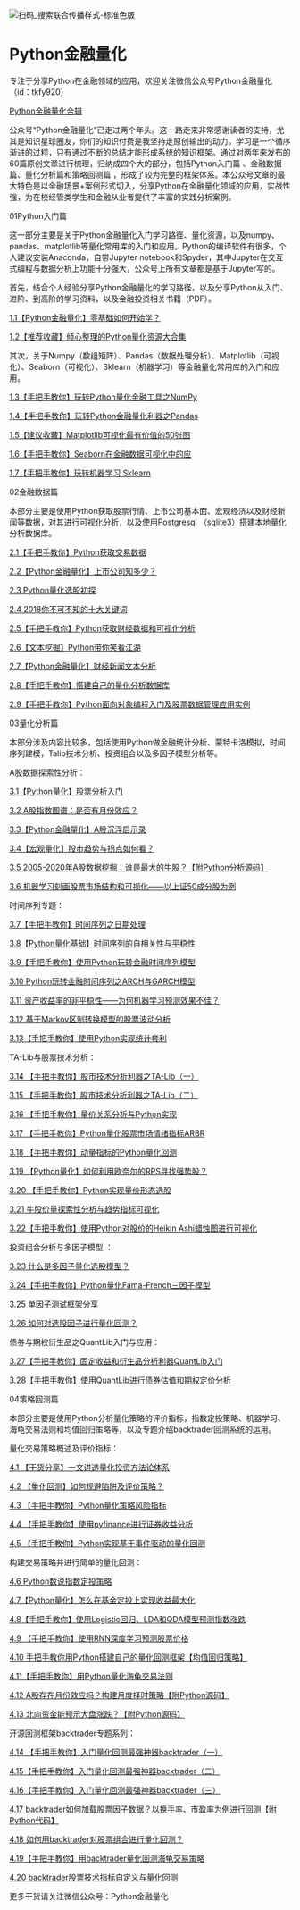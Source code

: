 ![扫码_搜索联合传播样式-标准色版](https://user-images.githubusercontent.com/24394838/119312678-3e8d3780-bca5-11eb-8b8e-41832426b435.png)
# Python金融量化
专注于分享Python在金融领域的应用，欢迎关注微信公众号Python金融量化 （id：tkfy920）

[Python金融量化合辑](https://mp.weixin.qq.com/s?__biz=MzUyMDk1MDY2MQ==&amp;mid=2247485222&amp;idx=1&amp;sn=2dea3290b617f0f84410bd4da21e0221&amp;chksm=f9e3c1ccce9448da6bc1dad87c014749c507466b07d2fcf9086d84674b4c4ce9bce748bc6469&token=1911472750&lang=zh_CN#rd)

公众号“Python金融量化”已走过两个年头。这一路走来非常感谢读者的支持，尤其是知识星球圈友，你们的知识付费是我坚持走原创输出的动力。学习是一个循序渐进的过程，只有通过不断的总结才能形成系统的知识框架。通过对两年来发布的60篇原创文章进行梳理，归纳成四个大的部分，包括Python入门篇 、金融数据篇、量化分析篇和策略回测篇 ，形成了较为完整的框架体系。本公众号文章的最大特色是以金融场景+案例形式切入，分享Python在金融量化领域的应用，实战性强，为在校经管类学生和金融从业者提供了丰富的实践分析案例。


01Python入门篇


这一部分主要是关于Python金融量化入门学习路径、量化资源，以及numpy、pandas、matplotlib等量化常用库的入门和应用。Python的编译软件有很多，个人建议安装Anaconda，自带Jupyter notebook和Spyder，其中Jupyter在交互式编程与数据分析上功能十分强大，公众号上所有文章都是基于Jupyter写的。

首先，结合个人经验分享Python金融量化的学习路径，以及分享Python从入门、进阶、到高阶的学习资料，以及金融投资相关书籍（PDF）。

[1.1【Python金融量化】零基础如何开始学？](https://mp.weixin.qq.com/s?__biz=MzUyMDk1MDY2MQ==&mid=2247483886&idx=1&sn=9a420312aff2bb9b8cbb549a54cc876c&chksm=f9e3c704ce944e1238b291937a7184658d5fcba35041f8857b674ff719b81e6b6ef5d8427e1f&scene=21#wechat_redirect)

[1.2【推荐收藏】倾心整理的Python量化资源大合集](https://mp.weixin.qq.com/s?__biz=MzUyMDk1MDY2MQ==&mid=2247484656&idx=1&sn=7692a9c0f342e59e6c62c9ce3d003d94&chksm=f9e3c21ace944b0c784f3a1a7660b6cb2e0f9b31a9912869a03efc7a55ca0249d7bd27acd92d&scene=21#wechat_redirect)

其次，关于Numpy（数组矩阵）、Pandas（数据处理分析）、Matplotlib（可视化）、Seaborn（可视化）、Sklearn（机器学习）等金融量化常用库的入门和应用。

[1.3【手把手教你】玩转Python量化金融工具之NumPy](https://mp.weixin.qq.com/s?__biz=MzUyMDk1MDY2MQ==&mid=2247483785&idx=1&sn=19b21a941561194730c063153e236e96&chksm=f9e3c763ce944e75da102b54c313c33af2e96c78c388c1de76c88aac09e231977721b9b7c860&scene=21#wechat_redirect)

[1.4【手把手教你】玩转Python金融量化利器之Pandas](https://mp.weixin.qq.com/s?__biz=MzUyMDk1MDY2MQ==&mid=2247483803&idx=1&sn=c219250c2a988b21fd75f56830f3e33d&chksm=f9e3c771ce944e6716906dddb068e0e4acafef2d50d1104b060347e7eedeb14a800b07332ca6&scene=21#wechat_redirect)

[1.5【建议收藏】Matplotlib可视化最有价值的50张图](https://mp.weixin.qq.com/s?__biz=MzUyMDk1MDY2MQ==&mid=2247484293&idx=1&sn=d12edaac5afdd4a018eb8f3749d5f378&chksm=f9e3c56fce944c795de903f801a291ab7be978e6be4847b942709e5b8f3df9f24ea6d01a454b&scene=21#wechat_redirect)

[1.6【手把手教你】Seaborn在金融数据可视化中的应](https://mp.weixin.qq.com/s?__biz=MzUyMDk1MDY2MQ==&mid=2247484262&idx=1&sn=a36a18ebde9b70e5a618c02591613ca4&chksm=f9e3c58cce944c9a65c9e7a21872d3c705d35fb175cb7993d9df74b492aac3645fba3a3dc44c&token=68143561&lang=zh_CN&scene=21#wechat_redirect)

[1.7【手把手教你】玩转机器学习 Sklearn](https://mp.weixin.qq.com/s?__biz=MzUyMDk1MDY2MQ==&mid=2247484299&idx=1&sn=448e38f2d15612afd4493d087b40de82&chksm=f9e3c561ce944c7727ef51f82e7945f7c5d71999b450093f782217ecb4b815769307e367e632&scene=21#wechat_redirect)

02金融数据篇


本部分主要是使用Python获取股票行情、上市公司基本面、宏观经济以及财经新闻等数据，对其进行可视化分析，以及使用Postgresql （sqlite3）搭建本地量化分析数据库。

[2.1【手把手教你】Python获取交易数据](https://mp.weixin.qq.com/s?__biz=MzUyMDk1MDY2MQ==&mid=2247483952&idx=1&sn=a75c73726126993c0875ae957c1c5523&chksm=f9e3c4dace944dcc11ecb0ec94faa8e1244e5783ec59c6593a391e0ca1778296987a88ee9a20&scene=21#wechat_redirect)

[2.2【Python金融量化】上市公司知多少？](https://mp.weixin.qq.com/s?__biz=MzUyMDk1MDY2MQ==&mid=2247483910&idx=1&sn=c9df94b47d968adae6caff887fa56039&chksm=f9e3c4ecce944dfa7c0c1cca6bb346837280355de7ec66935638d22b23debc7d83a96781b7e4&scene=21#wechat_redirect)

[2.3 Python量化选股初探](https://mp.weixin.qq.com/s?__biz=MzUyMDk1MDY2MQ==&mid=2247483914&idx=1&sn=fd05f39b8933dd0c048d7906d2f31ab7&chksm=f9e3c4e0ce944df6eab464f74d560bf7c63c6ec46a04693a9be89e504e549120240ce2081c01&token=579087029&lang=zh_CN&scene=21#wechat_redirect)

[2.4 2018你不可不知的十大关键词](https://mp.weixin.qq.com/s?__biz=MzUyMDk1MDY2MQ==&mid=2247483943&idx=1&sn=16c2f8767db5653fbc43e7584c815496&chksm=f9e3c4cdce944ddbc5059235593c59badd43f2e74ac34baf17e1f60bed05525ce01568e03a5c&scene=21#wechat_redirect)

[2.5【手把手教你】Python获取财经数据和可视化分析](https://mp.weixin.qq.com/s?__biz=MzUyMDk1MDY2MQ==&mid=2247483756&idx=1&sn=86e085866ce4faa03994a2c6c9cf349d&chksm=f9e3c786ce944e90917e2e903901e09e7c8dbea8795ed3c345c34bfc5aaa889666609a7180ba&scene=21#wechat_redirect)

[2.6【文本挖掘】Python带你笑看江湖](https://mp.weixin.qq.com/s?__biz=MzUyMDk1MDY2MQ==&mid=2247483849&idx=1&sn=61651fb472097280bb26fb9e29db33c4&chksm=f9e3c723ce944e35f4131f5b8ac3dd28399a7edc1633fa5fdf491bb9c124460094825442ca92&scene=21#wechat_redirect)

[2.7【Python金融量化】财经新闻文本分析](https://mp.weixin.qq.com/s?__biz=MzUyMDk1MDY2MQ==&mid=2247483882&idx=1&sn=e5e95ec19eca42e5247cdde60c12316f&chksm=f9e3c700ce944e169315b1c59f8cadbf912d8ab39c86963261babe8f529ba1fdf125d4d0fb20&scene=21#wechat_redirect)

[2.8【手把手教你】搭建自己的量化分析数据库](https://mp.weixin.qq.com/s?__biz=MzUyMDk1MDY2MQ==&mid=2247484113&idx=1&sn=f25004ae4bc5c585218ae43b55ed28ee&chksm=f9e3c43bce944d2dac37afcc8ef28fbcfba26e827f4a60a3368c1594bc52327772264d87f475&scene=21#wechat_redirect)

[2.9【手把手教你】Python面向对象编程入门及股票数据管理应用实例](https://mp.weixin.qq.com/s?__biz=MzUyMDk1MDY2MQ==&mid=2247484675&idx=1&sn=358adcd9df64874df7cdff3433a16d0e&chksm=f9e3c3e9ce944affec7937788b02c4af4cbc90c5eb42c22cd0d5d9a3b125c9d22cc0e8e5cf43&scene=21#wechat_redirect)

03量化分析篇


本部分涉及内容比较多，包括使用Python做金融统计分析、蒙特卡洛模拟，时间序列建模，Talib技术分析、投资组合以及多因子模型分析等。

A股数据探索性分析：

[3.1【Python量化】股票分析入门](https://mp.weixin.qq.com/s?__biz=MzUyMDk1MDY2MQ==&mid=2247483868&idx=1&sn=61e911d9e33aa8d0b41e7342a0fc3c79&chksm=f9e3c736ce944e200b3cc4f52e690068f07b8dd00f7b2e909fcd59d146e83f117e70615af3e1&scene=21#wechat_redirect)

[3.2 A股指数图谱：是否有月份效应？](https://mp.weixin.qq.com/s?__biz=MzUyMDk1MDY2MQ==&mid=2247483920&idx=1&sn=ad5ad8182714aa3bbf8e39234be0b435&chksm=f9e3c4face944dec0eb39ce5e272365858d265c53f410cdb6bdc2d0489abb11ad6f0e2b952d9&scene=21#wechat_redirect)

[3.3【Python金融量化】A股沉浮启示录](https://mp.weixin.qq.com/s?__biz=MzUyMDk1MDY2MQ==&mid=2247483874&idx=1&sn=5780ecd0bdbcd9f721218abd265dfa63&chksm=f9e3c708ce944e1e40e8d2d3468b9dea37a7d44f6f7a854e575da07dfd6725542a95280bfa18&scene=21#wechat_redirect)

[3.4【宏观量化】股市趋势与拐点如何看？](https://mp.weixin.qq.com/s?__biz=MzUyMDk1MDY2MQ==&mid=2247483997&idx=1&sn=a3a8e64990eb768a692cea55cd018601&chksm=f9e3c4b7ce944da1b0d70c2908ec8155e9a7d7946ac6580728ac0e1f3a060bbc25409d80a101&scene=21#wechat_redirect)

[3.5 2005-2020年A股数据挖掘：谁是最大的牛股？【附Python分析源码】](https://mp.weixin.qq.com/s?__biz=MzUyMDk1MDY2MQ==&mid=2247484757&idx=1&sn=c6adf0849accf1e31b6dae0923d82be6&chksm=f9e3c3bfce944aa92a23a08b208e132952963ac3da03df917995bb56b159e2123cbcbb09f336&scene=21#wechat_redirect)

[3.6 机器学习刻画股票市场结构和可视化——以上证50成分股为例](https://mp.weixin.qq.com/s?__biz=MzUyMDk1MDY2MQ==&mid=2247485190&idx=1&sn=cd1a7a63312e5ea094ebb1acaa61aa5f&chksm=f9e3c1ecce9448fa59664f3e524519613bb46dc8ddc8ed2488fec841da3e6ec8b96882b2af5c&scene=21#wechat_redirect)

时间序列专题：

[3.7【手把手教你】时间序列之日期处理](https://mp.weixin.qq.com/s?__biz=MzUyMDk1MDY2MQ==&mid=2247483957&idx=1&sn=814ebd7be8703cb39a0c6b1286f89c63&chksm=f9e3c4dfce944dc956835f25fe143a9ab7ae2dcbc20d8da99fc15d2717457cbc4947f15ca713&scene=21#wechat_redirect)

[3.8【Python量化基础】时间序列的自相关性与平稳性](https://mp.weixin.qq.com/s?__biz=MzUyMDk1MDY2MQ==&mid=2247484407&idx=1&sn=8fc25868bb19c0aad6920064d8abab9b&chksm=f9e3c51dce944c0be68362763c57ead3365315647b48213b8dd7ef6ca735bdac2992389b626f&scene=21#wechat_redirect)

[3.9【手把手教你】使用Python玩转金融时间序列模型](https://mp.weixin.qq.com/s?__biz=MzUyMDk1MDY2MQ==&mid=2247484446&idx=1&sn=887ae14a361ee1de1c30a5a8b46f4237&chksm=f9e3c2f4ce944be252fb824b5bfdca840e677efdd92230a24803fb075c076ad8e7ba2fe7f2b1&scene=21#wechat_redirect)

[3.10 Python玩转金融时间序列之ARCH与GARCH模型](https://mp.weixin.qq.com/s?__biz=MzUyMDk1MDY2MQ==&mid=2247484468&idx=1&sn=fda45e2534f22a97ebaf215c8c150aef&chksm=f9e3c2dece944bc8316e7017d1e199fea60fe3e7a417ab1205bc8044da5037be70e31ce63730&scene=21#wechat_redirect)

[3.11 资产收益率的非平稳性——为何机器学习预测效果不佳？](https://mp.weixin.qq.com/s?__biz=MzUyMDk1MDY2MQ==&mid=2247485150&idx=1&sn=e1a926051d1935f7b00a128fc128265a&chksm=f9e3c034ce944922a1ffe598832a2fdb011b12a0c058713bf7e6d16c10e84f55272a6dbd26ba&scene=21#wechat_redirect)

[3.12 基于Markov区制转换模型的股票波动分析](https://mp.weixin.qq.com/s?__biz=MzUyMDk1MDY2MQ==&mid=2247484920&idx=1&sn=e00e226a3cae40cf82b924963f3f62c5&chksm=f9e3c312ce944a04847db4cb2000d801377bb1c28a133fc4cd90db9fc11f99e960189b666a84&scene=21#wechat_redirect)

[3.13【手把手教你】使用Python实现统计套利](https://mp.weixin.qq.com/s?__biz=MzUyMDk1MDY2MQ==&mid=2247484303&idx=1&sn=9cc094fe20a73fdf8b9e5d5316426985&chksm=f9e3c565ce944c73fe3268c42d580423d99ad50450529fdefb1808de9282a1aff555354e146f&scene=21#wechat_redirect)

TA-Lib与股票技术分析：

[3.14 【手把手教你】股市技术分析利器之TA-Lib（一）](https://mp.weixin.qq.com/s?__biz=MzUyMDk1MDY2MQ==&mid=2247484013&idx=1&sn=0599de6b805a1e76a61935be9c44871f&chksm=f9e3c487ce944d9179f2e16e78ba7e7cff8353b2c669c331e97a8cf70779a8e76eaf706db5c8&scene=21#wechat_redirect)

[3.15 【手把手教你】股市技术分析利器之TA-Lib（二）](https://mp.weixin.qq.com/s?__biz=MzUyMDk1MDY2MQ==&mid=2247484021&idx=1&sn=e5c0399e92465a2e73329ed69df4d268&chksm=f9e3c49fce944d89e9c2edda178b5cee725291d8019bd7bd5bc2d8cac904030ae2e97f452594&scene=21#wechat_redirect)

[3.16 【手把手教你】量价关系分析与Python实现](https://mp.weixin.qq.com/s?__biz=MzUyMDk1MDY2MQ==&mid=2247484052&idx=1&sn=91fdb8556f135d80f8946f5f6df1f81f&chksm=f9e3c47ece944d68ba91b8fe563f80fb83457822fa016a52c73f6168ca62de0511ae8c71c446&scene=21#wechat_redirect)

[3.17 【手把手教你】Python量化股票市场情绪指标ARBR](https://mp.weixin.qq.com/s?__biz=MzUyMDk1MDY2MQ==&mid=2247484070&idx=1&sn=b4418dc3fe6289a9f417951d344c6669&chksm=f9e3c44cce944d5a21a8a0c1249768ba7d08a4f49501c1b53c94888f8651bbc15e4e6e13ef29&scene=21#wechat_redirect)

[3.18 【手把手教你】动量指标的Python量化回测](https://mp.weixin.qq.com/s?__biz=MzUyMDk1MDY2MQ==&mid=2247484084&idx=1&sn=98928a4b2ef5ad8d1a1ef7282c386875&chksm=f9e3c45ece944d4843c85563c87e80fb4ae90cd5c88cb0bdedf2f3b9ad53320eaf596d5be1a0&scene=21#wechat_redirect)

[3.19 【Python量化】如何利用欧奈尔的RPS寻找强势股？](https://mp.weixin.qq.com/s?__biz=MzUyMDk1MDY2MQ==&mid=2247484048&idx=1&sn=5de797f473369f3aebeb3be0a0de36d6&chksm=f9e3c47ace944d6c5251426f04f29338bfb7f193b281927db90eabd7e01fbe3d6115b87eb79d&scene=21#wechat_redirect)

[3.20 【手把手教你】Python实现量价形态选股](https://mp.weixin.qq.com/s?__biz=MzUyMDk1MDY2MQ==&mid=2247484723&idx=1&sn=86a08b287215b7848def0d2a09a80943&chksm=f9e3c3d9ce944acfed6f33a9d71091229bb86a1698f7acbaf7e613398d0a6ce46f8ad56f9421&scene=21#wechat_redirect)

[3.21 牛股价量探索性分析与趋势指标可视化](https://mp.weixin.qq.com/s?__biz=MzUyMDk1MDY2MQ==&amp;mid=2247485130&amp;idx=1&amp;sn=13890cbab55191e3fe1bfae385a9a231&amp;chksm=f9e3c020ce9449364587a95561fd35cdc095e10dfe62e8ee20ea025f85aa9e097d17714f7bd8&token=1911472750&lang=zh_CN#rd)

[3.22【手把手教你】使用Python对股价的Heikin Ashi蜡烛图进行可视化](https://mp.weixin.qq.com/s?__biz=MzUyMDk1MDY2MQ==&mid=2247484569&idx=1&sn=5e08729f109f1ed4b40323d4ffc24737&chksm=f9e3c273ce944b65d5cb7ae41aa63738ae3ed41e3d0951621ced2a7b4c66cff943fab998bde1&scene=21#wechat_redirect)

投资组合分析与多因子模型 ：

[3.23 什么是多因子量化选股模型？](https://mp.weixin.qq.com/s?__biz=MzUyMDk1MDY2MQ==&mid=2247484149&idx=1&sn=5a1506ed26e5bd5a35a6f152f0aa956c&chksm=f9e3c41fce944d092df86b3df4ef73c3fdd8743a764ce4641e48e43e59ea2512818ad4cec565&scene=21#wechat_redirect)

[3.24【手把手教你】Python量化Fama-French三因子模型](https://mp.weixin.qq.com/s?__biz=MzUyMDk1MDY2MQ==&mid=2247484215&idx=1&sn=bd21f98f0d24f47d08064c263770c88a&chksm=f9e3c5ddce944ccb9e7cff5d5a000ff25205de50257e2ee36e31741a44f1de5872a968aca88e&scene=21#wechat_redirect)

[3.25 单因子测试框架分享](https://mp.weixin.qq.com/s?__biz=MzUyMDk1MDY2MQ==&mid=2247484080&idx=1&sn=65d9c12162a57c13b37323c0797856d6&chksm=f9e3c45ace944d4cdf3936a93ef66be41245973721eb7f1c6336443638d474f47af1f3f173d8&scene=21#wechat_redirect)

[3.26 如何对选股因子进行量化回测？](https://mp.weixin.qq.com/s?__biz=MzUyMDk1MDY2MQ==&mid=2247484238&idx=1&sn=47a7611bf690e3abfaede04238fac910&chksm=f9e3c5a4ce944cb260f86ff266d8d8a11f14bd8074f19fdc5b38bfd3d4073b414343fd89dafa&scene=21#wechat_redirect)

债券与期权衍生品之QuantLib入门与应用：

[3.27【手把手教你】固定收益和衍生品分析利器QuantLib入门](https://mp.weixin.qq.com/s?__biz=MzUyMDk1MDY2MQ==&mid=2247485162&idx=1&sn=7f40e7fd0ef31efb4174dcf0fb4f3f6c&chksm=f9e3c000ce9449161f5c08c438473613d2aba84a49b514d8e4f3c8ef8747dece5413add82d97&scene=21#wechat_redirect)

[3.28【手把手教你】使用QuantLib进行债券估值和期权定价分析](https://mp.weixin.qq.com/s?__biz=MzUyMDk1MDY2MQ==&mid=2247485180&idx=1&sn=739ea8acd5d93a7660321c8129940ae9&chksm=f9e3c016ce944900ca8af5795b27e941c359c186f8265f9ab06c26ca55f9c67ca447d4ec0955&scene=21#wechat_redirect)

04策略回测篇


本部分主要是使用Python分析量化策略的评价指标，指数定投策略、机器学习、海龟交易法则和均值回归策略等，以及专题介绍backtrader回测系统的运用。

量化交易策略概述及评价指标：

[4.1 【干货分享】一文讲透量化投资方法论体系](https://mp.weixin.qq.com/s?__biz=MzUyMDk1MDY2MQ==&mid=2247484037&idx=1&sn=8b6677542257ac09b662f02d8464330e&chksm=f9e3c46fce944d79ad63f07d57c385e12098afb9f12eea479433e5f09bad0b58fa8686fe2a54&scene=21#wechat_redirect)

[4.2 【量化回测】如何规避陷阱及评价策略？](https://mp.weixin.qq.com/s?__biz=MzUyMDk1MDY2MQ==&mid=2247484263&idx=1&sn=c96ced2bbe52bde4c61977e86867502f&chksm=f9e3c58dce944c9be1d727fb5dfb4a289d4804ae0ae0ca1aa73778a69cfb9bd5c9e9f730168c&scene=21#wechat_redirect)

[4.3 【手把手教你】Python量化策略风险指标](https://mp.weixin.qq.com/s?__biz=MzUyMDk1MDY2MQ==&mid=2247483991&idx=1&sn=7e2a54011706fd88ff7cef2007f840d8&chksm=f9e3c4bdce944daba8cdd20fa7ca26704381779159f2aa25e66a2d1f527590e29c906df9a697&scene=21#wechat_redirect)

[4.4 【手把手教你】使用pyfinance进行证券收益分析](https://mp.weixin.qq.com/s?__biz=MzUyMDk1MDY2MQ==&mid=2247485075&idx=1&sn=539b9a3ebfa5ca07928e1143bb3ab4f6&chksm=f9e3c079ce94496fcf120906c634b73642989f0823f4e1763999b41232686da93f7c574a58fa&scene=21#wechat_redirect)

[4.5 【手把手教你】Python实现基于事件驱动的量化回测](https://mp.weixin.qq.com/s?__biz=MzUyMDk1MDY2MQ==&mid=2247484793&idx=1&sn=bf9b003b5d926e3fb4e383f572f9487e&chksm=f9e3c393ce944a85e3cc2fee6538cbbe221ec17cbaaa98304d331678275a7669088188c1d8dd&scene=21#wechat_redirect)

构建交易策略并进行简单的量化回测：

[4.6 Python数说指数定投策略](https://mp.weixin.qq.com/s?__biz=MzUyMDk1MDY2MQ==&mid=2247483936&idx=1&sn=d5c041d3f959a6d42742fed49c066de9&chksm=f9e3c4cace944ddc9a4961610f24d9eb904bce2b740dc948251f99f948f358190c5a77755fa0&scene=21#wechat_redirect)

[4.7【Python量化】怎么在基金定投上实现收益最大化](https://mp.weixin.qq.com/s?__biz=MzUyMDk1MDY2MQ==&mid=2247484246&idx=1&sn=ce86c3f7fe1ab219942ef872f0abbb7b&chksm=f9e3c5bcce944caa1a70ecf21e9c32470dfeb04e69d0e3e0a18a1f60534dbee89b7a850d11e4&scene=21#wechat_redirect)

[4.8【手把手教你】使用Logistic回归、LDA和QDA模型预测指数涨跌](https://mp.weixin.qq.com/s?__biz=MzUyMDk1MDY2MQ==&mid=2247484650&idx=1&sn=f93e9a786ee5d2d27254bf49d4a40de0&chksm=f9e3c200ce944b1620104a6a2109969d1cec3a115cf1e4e7b0670129bb997cb55f89dd02f4f7&scene=21#wechat_redirect)

[4.9 【手把手教你】使用RNN深度学习预测股票价格](https://mp.weixin.qq.com/s?__biz=MzUyMDk1MDY2MQ==&mid=2247484611&idx=1&sn=8863bce3989cd574b310196b7f15e875&chksm=f9e3c229ce944b3fe9843395930102011484b0b591e96f550641de57afd63bf9bcdc92b382b4&scene=21#wechat_redirect)

[4.10  手把手教你用Python搭建自己的量化回测框架【均值回归策略】](https://mp.weixin.qq.com/s?__biz=MzUyMDk1MDY2MQ==&mid=2247484580&idx=1&sn=ba6b2a4646f59f45577d12b81d745d01&chksm=f9e3c24ece944b58f3f2ee965c8498492751617eaab0559a1c537ac247b17aad13a8b56f781f&scene=21#wechat_redirect)

[4.11【手把手教你】用Python量化海龟交易法则](https://mp.weixin.qq.com/s?__biz=MzUyMDk1MDY2MQ==&mid=2247484277&idx=1&sn=83cb004ebc7be3f6535b0433cbd81f65&chksm=f9e3c59fce944c899c3d7236c1918c612b53764cd0e6388d87efa4400bb50a5d3bf1e41eee4c&scene=21#wechat_redirect)

[4.12 A股存在月份效应吗？构建月度择时策略【附Python源码】](https://mp.weixin.qq.com/s?__biz=MzUyMDk1MDY2MQ==&mid=2247485101&idx=1&sn=f6ebf692eaab157d16bba14e95c1e9ce&chksm=f9e3c047ce944951e61b4752ddfb9e3467e5ef9d3f967ddb5913e0b762134d338437a571e14e&scene=21#wechat_redirect)

[4.13 北向资金能预示大盘涨跌？【附Python源码】](https://mp.weixin.qq.com/s?__biz=MzUyMDk1MDY2MQ==&mid=2247485004&idx=1&sn=ae89dbe3d78ab465b193409f94ce4173&chksm=f9e3c0a6ce9449b05d4022634957993defbf14302f6a386fa0a97e6b410bb48ec2ed95e1d993&scene=21#wechat_redirect)

开源回测框架backtrader专题系列：

[4.14 【手把手教你】入门量化回测最强神器backtrader（一）](https://mp.weixin.qq.com/s?__biz=MzUyMDk1MDY2MQ==&mid=2247484803&idx=1&sn=59502204fb39d150c98e9951a1614ec0&chksm=f9e3c369ce944a7f9f8e83a7fc4aa9b1450ec98a41eefffda3158f75f824af88117f85be69ca&scene=21#wechat_redirect)

[4.15【手把手教你】入门量化回测最强神器backtrader（二）](https://mp.weixin.qq.com/s?__biz=MzUyMDk1MDY2MQ==&mid=2247484807&idx=1&sn=6eac4a86ee0e0f2ec06f5dfb4c9192a2&chksm=f9e3c36dce944a7b67986f0b8adef4b0fc02bdcb6d88bdd33662ef9c2e713262dc60477523fe&scene=21#wechat_redirect)

[4.16【手把手教你】入门量化回测最强神器backtrader（三）](https://mp.weixin.qq.com/s?__biz=MzUyMDk1MDY2MQ==&mid=2247484821&idx=1&sn=21df9cef8351529ac9712fc0c61dc5df&chksm=f9e3c37fce944a69b193aac92f21f3c214b7454881a90edf111627637ac5f21942775171b92d&scene=21#wechat_redirect)

[4.17 backtrader如何加载股票因子数据？以换手率、市盈率为例进行回测【附Python代码】](https://mp.weixin.qq.com/s?__biz=MzUyMDk1MDY2MQ==&mid=2247484832&idx=1&sn=9d282abb397a4459c7b2a372d635cfb8&chksm=f9e3c34ace944a5c85070e7289812ca8b87c4003f190da336a2f831c74de263b1d65d54c46e5&scene=21#wechat_redirect)

[4.18 如何用backtrader对股票组合进行量化回测？](https://mp.weixin.qq.com/s?__biz=MzUyMDk1MDY2MQ==&mid=2247484855&idx=1&sn=1e55ba64b1b6ba5739d31fa91d87ca2e&chksm=f9e3c35dce944a4b3f2653e39266d6896e668249f44d6244d2028b9724b2813a29f4017c7bc7&scene=21#wechat_redirect)

[4.19【手把手教你】用backtrader量化回测海龟交易策略](https://mp.weixin.qq.com/s?__biz=MzUyMDk1MDY2MQ==&mid=2247484953&idx=1&sn=0768af4bf8c011e25e9784feb4503e66&chksm=f9e3c0f3ce9449e5437f534de0ecbeb5309972deee43f96f352ba900d3614b9601838077335f&scene=21#wechat_redirect)

[4.20 backtrader股票技术指标自定义与量化回测](https://mp.weixin.qq.com/s?__biz=MzUyMDk1MDY2MQ==&mid=2247485043&idx=1&sn=7be7e7641c524472c1977a474a7109d6&chksm=f9e3c099ce94498fd6a038495e6e373328dae7651e412327cfb53477bde37ae0a6b1c162735d&scene=21#wechat_redirect)

更多干货请关注微信公众号：Python金融量化
